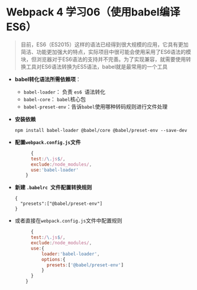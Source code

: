 # Webpack 4 学习06（使用babel编译ES6）

> 目前，ES6（ES2015）这样的语法已经得到很大规模的应用，它具有更加简洁、功能更加强大的特点，实际项目中很可能会使用采用了ES6语法的模块，但浏览器对于ES6语法的支持并不完善。为了实现兼容，就需要使用转换工具对ES6语法转换为ES5语法，babel就是最常用的一个工具

- **babel转化语法所需依赖项**：
  - `babel-loader`： 负责 `es6 `语法转化
  - `babel-core`： `babel`核心包
  - `babel-preset-env`：告诉`babel`使用哪种转码规则进行文件处理

- **安装依赖**

  ```
  npm install babel-loader @babel/core @babel/preset-env --save-dev
  ```

- **配置`webpack.config.js`文件**

  ```javascript
    	{
        test:/\.js$/,
        exclude:/node_modules/,
        use:'babel-loader'
      }
  ```

  

- **新建 `.babelrc `文件配置转换规则**

  ```
  {
    "presets":["@babel/preset-env"]
  }
  ```

  

- 或者直接在`webpack.config.js`文件中配置规则

  ```javascript
    	{
        test:/\.js$/,
        exclude:/node_modules/,
        use:{
        	loader:'babel-loader',
        	options:{
              presets:['@babel/preset-env']
        	}
        }
      }
  ```

  